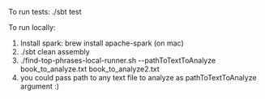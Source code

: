 To run tests:
    ./sbt test

To run locally:
 1. Install spark: brew install apache-spark (on  mac)
 2. ./sbt clean assembly
 3. ./find-top-phrases-local-runner.sh --pathToTextToAnalyze book_to_analyze.txt book_to_analyze2.txt
 4. you could pass path to any text file to analyze as pathToTextToAnalyze argument :) 